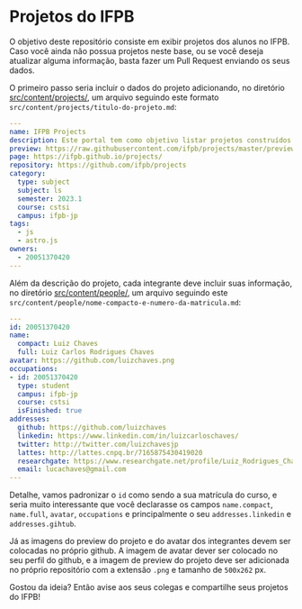 # Projetos do IFPB

O objetivo deste repositório consiste em exibir projetos dos alunos no IFPB. Caso você ainda não possua projetos neste base, ou se você deseja atualizar alguma informação, basta fazer um Pull Request enviando os seus dados.

O primeiro passo seria incluir o dados do projeto adicionando, no diretório [src/content/projects/](https://github.com/ifpb/projects/tree/main/src/content/projects), um arquivo seguindo este formato `src/content/projects/titulo-do-projeto.md`:

```yaml
---
name: IFPB Projects
description: Este portal tem como objetivo listar projetos construídos pelos alunos do IFPB.
preview: https://raw.githubusercontent.com/ifpb/projects/master/preview.png
page: https://ifpb.github.io/projects/
repository: https://github.com/ifpb/projects
category:
  type: subject
  subject: ls
  semester: 2023.1
  course: cstsi
  campus: ifpb-jp
tags:
  - js
  - astro.js
owners:
  - 20051370420
---
```

Além da descrição do projeto, cada integrante deve incluir suas informação, no diretório [src/content/people/](https://github.com/ifpb/projects/tree/main/src/content/people), um arquivo seguindo este `src/content/people/nome-compacto-e-numero-da-matricula.md`:

```yaml
---
id: 20051370420
name:
  compact: Luiz Chaves
  full: Luiz Carlos Rodrigues Chaves
avatar: https://github.com/luizchaves.png
occupations:
- id: 20051370420
  type: student
  campus: ifpb-jp
  course: cstsi
  isFinished: true
addresses:
  github: https://github.com/luizchaves
  linkedin: https://www.linkedin.com/in/luizcarloschaves/
  twitter: http://twitter.com/luizchavesjp
  lattes: http://lattes.cnpq.br/7165875430419020
  researchgate: https://www.researchgate.net/profile/Luiz_Rodrigues_Chaves
  email: lucachaves@gmail.com
---
```

Detalhe, vamos padronizar o `id` como sendo a sua matrícula do curso, e seria muito interessante que você declarasse os campos `name.compact`, `name.full`, `avatar`, `occupations` e principalmente o seu `addresses.linkedin` e `addresses.gihtub`.

Já as imagens do preview do projeto e do avatar dos integrantes devem ser colocadas no próprio github. A imagem de avatar dever ser colocado no seu perfil do github, e a imagem de preview do projeto deve ser adicionada no próprio repositório com a extensão `.png` e tamanho de `500x262` px.

Gostou da ideia? Então avise aos seus colegas e compartilhe seus projetos do IFPB!

